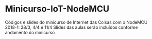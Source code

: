 # Minicurso-IoT-NodeMCU
Códigos e slides do minicurso de Internet das Coisas com o NodeMCU
2018-1: 28/3, 4/4 e 11/4
Slides das aulas serão incluídos conforme andamento do minicurso
